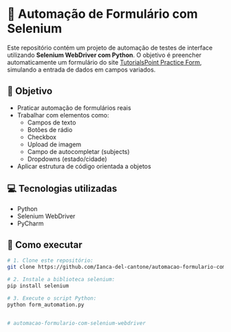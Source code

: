# 📝 Automação de Formulário com Selenium


Este repositório contém um projeto de automação de testes de interface utilizando **Selenium WebDriver com Python**.  O objetivo é preencher automaticamente um formulário do site [TutorialsPoint Practice Form](https://www.tutorialspoint.com/selenium/practice/selenium_automation_practice.php), simulando a entrada de dados em campos variados.

## 🎯 Objetivo

- Praticar automação de formulários reais
- Trabalhar com elementos como:
  - Campos de texto
  - Botões de rádio
  - Checkbox
  - Upload de imagem
  - Campo de autocompletar (subjects)
  - Dropdowns (estado/cidade)
- Aplicar estrutura de código orientada a objetos

## 💻 Tecnologias utilizadas

- Python
- Selenium WebDriver
- PyCharm


## 🚀 Como executar

```bash
# 1. Clone este repositório:
git clone https://github.com/Ianca-del-cantone/automacao-formulario-com-selenium-webdriver.git

# 2. Instale a biblioteca selenium:
pip install selenium

# 3. Execute o script Python:
python form_automation.py


#   a u t o m a c a o - f o r m u l a r i o - c o m - s e l e n i u m - w e b d r i v e r  
 